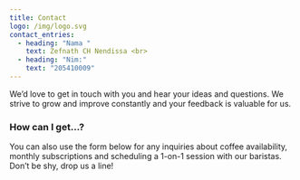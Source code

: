 ```yaml
---
title: Contact
logo: /img/logo.svg
contact_entries:
  - heading: "Nama "
    text: Zefnath CH Nendissa <br>
  - heading: "Nim:"
    text: "205410009"
---
```


We’d love to get in touch with you and hear your ideas and
questions. We strive to grow and improve constantly and your feedback
is valuable for us.

<h3 class="f4 b lh-title mb2">How can I get…?</h3>

You can also use the form below for any inquiries about coffee
availability, monthly subscriptions and scheduling a 1-on-1 session
with our baristas. Don’t be shy, drop us a line!

